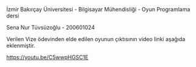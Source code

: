 İzmir Bakırçay Üniversitesi - Bilgisayar Mühendisliği - Oyun Programlama dersi

Sena Nur Tüvsüzoğlu - 200601024

Verilen Vize ödevinden elde edilen oyunun çıktısının video linki aşağıda eklenmiştir.

https://youtu.be/C5wwpHGSC1E
